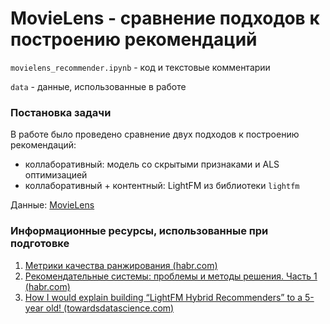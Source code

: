 # MovieLens - сравнение подходов к построению рекомендаций

`movielens_recommender.ipynb` - код и текстовые комментарии

`data` - данные, использованные в работе

### Постановка задачи

В работе было проведено сравнение двух подходов к построению рекомендаций: 

- коллаборативный: модель со скрытыми признаками и ALS оптимизацией
- коллаборативный + контентный: LightFM из библиотеки `lightfm`

Данные: [MovieLens](https://www.kaggle.com/datasets/grouplens/movielens-20m-dataset?datasetId=339&searchQuery=lightfm)

### Информационные ресурсы, использованные при подготовке

1. [Метрики качества ранжирования (habr.com)](https://habr.com/ru/company/econtenta/blog/303458/)
2. [Рекомендательные системы: проблемы и методы решения. Часть 1 (habr.com)](https://habr.com/ru/company/prequel/blog/567648/)
3. [How I would explain building “LightFM Hybrid Recommenders” to a 5-year old! (towardsdatascience.com)](https://towardsdatascience.com/how-i-would-explain-building-lightfm-hybrid-recommenders-to-a-5-year-old-b6ee18571309)
